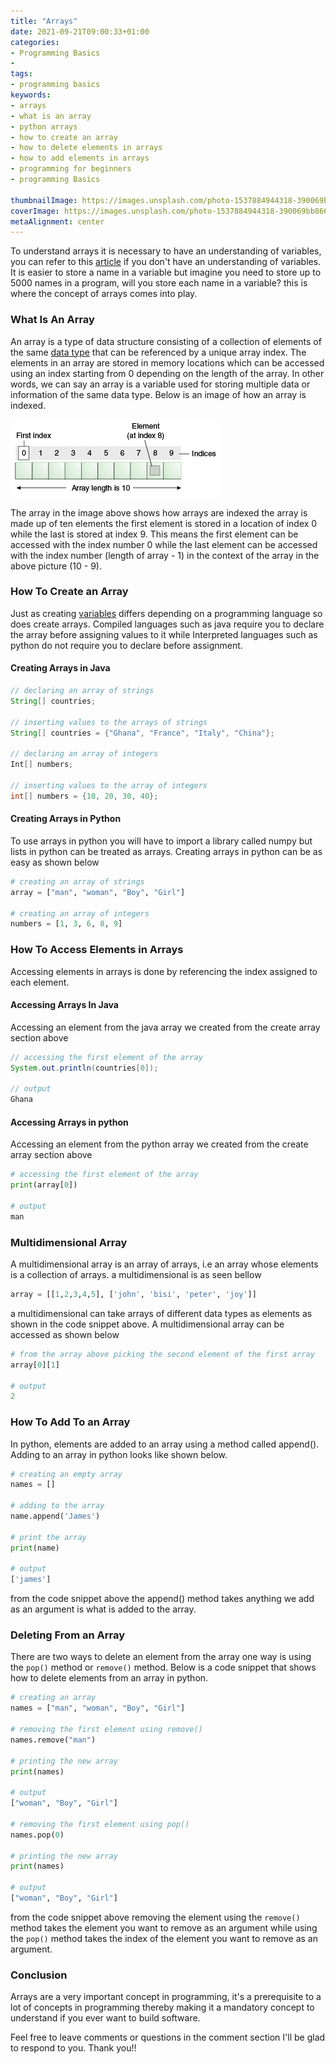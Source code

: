 ```yaml
---
title: "Arrays"
date: 2021-09-21T09:00:33+01:00
categories:
- Programming Basics
- 
tags:
- programming basics
keywords: 
- arrays
- what is an array
- python arrays
- how to create an array
- how to delete elements in arrays
- how to add elements in arrays
- programming for beginners
- programming Basics

thumbnailImage: https://images.unsplash.com/photo-1537884944318-390069bb8665?ixid=MnwxMjA3fDB8MHxwaG90by1wYWdlfHx8fGVufDB8fHx8&ixlib=rb-1.2.1&auto=format&fit=crop&w=870&q=80
coverImage: https://images.unsplash.com/photo-1537884944318-390069bb8665?ixid=MnwxMjA3fDB8MHxwaG90by1wYWdlfHx8fGVufDB8fHx8&ixlib=rb-1.2.1&auto=format&fit=crop&w=870&q=80
metaAlignment: center
---
```

To understand arrays it is necessary to have an understanding of variables, you can refer to this [article](https://www.bindlearn.com/post/variable-in-python/) if you don't have an understanding of variables. It is easier to store a name in a variable but imagine you need to store up to 5000 names in a program, will you store each name in a variable? this is where the concept of arrays comes into play.

### What Is An Array
An array is a type of data structure consisting of a collection of elements of the same [data type](https://www.bindlearn.com/post/data-types-in-python/) that can be referenced by a unique array index. The elements in an array are stored in memory locations which can be accessed using an index starting from 0 depending on the length of the array. In other words, we can say an array is a variable used for storing multiple data or information of the same data type. Below is an image of how an array is indexed.

![Arrays](array.png)

The array in the image above shows how arrays are indexed the array is made up of ten elements the first element is stored in a location of index 0 while the last is stored at index 9. This means the first element can be accessed with the index number 0 while the last element can be accessed with the index number (length of array - 1) in the context of the array in the above picture (10 - 9).

### How To Create an Array
Just as creating [variables](https://www.bindlearn.com/post/variable-in-python/) differs depending on a programming language so does create arrays. Compiled languages such as java require you to declare the array before assigning values to it while Interpreted languages such as python do not require you to declare before assignment. 

#### Creating Arrays in Java
```java
// declaring an array of strings
String[] countries;

// inserting values to the arrays of strings
String[] countries = {"Ghana", "France", "Italy", "China"};

// declaring an array of integers
Int[] numbers;

// inserting values to the array of integers
int[] numbers = {10, 20, 30, 40};

```

#### Creating Arrays in Python
To use arrays in python you will have to import a library called numpy but lists in python can be treated as arrays. Creating arrays in python can be as easy as shown below
```python
# creating an array of strings
array = ["man", "woman", "Boy", "Girl"]

# creating an array of integers
numbers = [1, 3, 6, 8, 9]
```
### How To Access Elements in Arrays
Accessing elements in arrays is done by referencing the index assigned to each element.

#### Accessing Arrays In Java
Accessing an element from the java array we created from the create array section above
```java
// accessing the first element of the array
System.out.println(countries[0]);

// output
Ghana
```

#### Accessing Arrays in python 
Accessing an element from the python array we created from the create array section above
```python 
# accessing the first element of the array
print(array[0])

# output
man
```
### Multidimensional Array
A multidimensional array is an array of arrays, i.e an array whose elements is a collection of arrays. a multidimensional is as seen bellow
```python
array = [[1,2,3,4,5], ['john', 'bisi', 'peter', 'joy']]
```
a multidimensional can take arrays of different data types as elements as shown in the code snippet above. A multidimensional array can be accessed as shown below
```python 
# from the array above picking the second element of the first array 
array[0][1]

# output 
2
```
### How To Add To an Array
In python, elements are added to an array using a method called append(). Adding to an array in python looks like shown below.
```python
# creating an empty array 
names = []

# adding to the array
name.append('James')

# print the array
print(name)

# output
['james']
```
from the code snippet above the append() method takes anything we add as an argument is what is added to the array.

### Deleting From an Array
There are two ways to delete an element from the array one way is using the `pop()` method or `remove()` method. Below is a code snippet that shows how to delete elements from an array in python.
```python 
# creating an array
names = ["man", "woman", "Boy", "Girl"]

# removing the first element using remove()
names.remove("man")

# printing the new array
print(names)

# output
["woman", "Boy", "Girl"]

# removing the first element using pop()
names.pop(0)

# printing the new array
print(names)

# output
["woman", "Boy", "Girl"]

```
from the code snippet above removing the element using the `remove()` method takes the element you want to remove as an argument while using the `pop()` method takes the index of the element you want to remove as an argument.

### Conclusion 
Arrays are a very important concept in programming, it's a prerequisite to a lot of concepts in programming thereby making it a mandatory concept to understand if you ever want to build software. 

Feel free to leave comments or questions in the comment section I'll be glad to respond to you. Thank you!!

